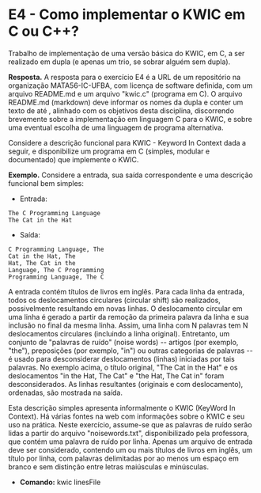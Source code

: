 # E4 - Como implementar o KWIC em C ou C++?

Trabalho de implementação de uma versão básica do KWIC, em C, a ser realizado em dupla (e apenas um trio, se sobrar alguém sem dupla). 

**Resposta.** A resposta para o exercício E4 é a URL de um repositório na organização MATA56-IC-UFBA, com licença de software definida, com um arquivo README.md e um arquivo "kwic.c" (programa em C). O arquivo README.md (markdown) deve  informar os nomes da dupla e conter um texto de até , alinhado com os objetivos desta disciplina, discorrendo brevemente sobre a implementação em linguagem C para o KWIC, e sobre uma eventual escolha de uma linguagem de programa alternativa.   


Considere a descrição funcional para KWIC - Keyword In Context dada a seguir, e disponibilize um programa em C (simples, modular e documentado) que implemente o KWIC.


**Exemplo.** Considere a entrada, sua saída correspondente e uma descrição funcional bem simples:

* Entrada:
```
The C Programming Language 
The Cat in the Hat 
```
* Saída: 
```
C Programming Language, The 
Cat in the Hat, The 
Hat, The Cat in the 
Language, The C Programming 
Programming Language, The C 
````

A entrada contém títulos de livros em inglês. Para cada linha da entrada,  todos os deslocamentos circulares (circular shift) são realizados, possivelmente resultando em novas linhas. O deslocamento circular em uma linha é gerado a partir da remoção da primeira palavra da linha e sua inclusão no final da mesma linha. Assim, uma linha com N palavras tem N deslocamentos circulares (incluindo a linha original). Entretanto, um conjunto de "palavras de ruído" (noise words) -- artigos (por exemplo, "the"), preposições (por exemplo, "in") ou outras categorias de palavras --  é usado para desconsiderar deslocamentos (linhas) iniciadas por tais palavras. No exemplo acima, o título original, "The Cat in the Hat" e os deslocamentos "in the Hat, The Cat" e "the Hat, The Cat in" foram desconsiderados. As linhas resultantes (originais e com deslocamento), ordenadas, são mostrada na saída. 
  
Esta descrição simples apresenta informalmente o KWIC (KeyWord In Context).  Há várias fontes na web com informações sobre o KWIC e seu uso na prática.
Neste exercício, assume-se que as palavras de ruído serão lidas a partir do arquivo "noisewords.txt", disponibilizado pela professora, que contém uma palavra de ruído por linha.
Apenas um arquivo de entrada deve ser considerado, contendo um ou mais títulos de livros em inglês, um título por linha, com palavras delimitadas por ao menos um espaço em branco e sem distinção entre letras maiúsculas e minúsculas.

* **Comando:**  kwic linesFile
